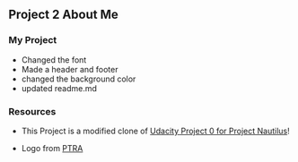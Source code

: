 ## Project 2 About Me 

### My Project
* Changed the font
* Made a header and footer
* changed the background color
* updated readme.md

### Resources

* This Project is a modified clone of [Udacity Project 0 for Project Nautilus](https://github.com/udacity/project-nautilus-project-0)!


* Logo from 
[PTRA](https://pixabay.com/en/logo-origami-bird-flying-blue-1913689/)
